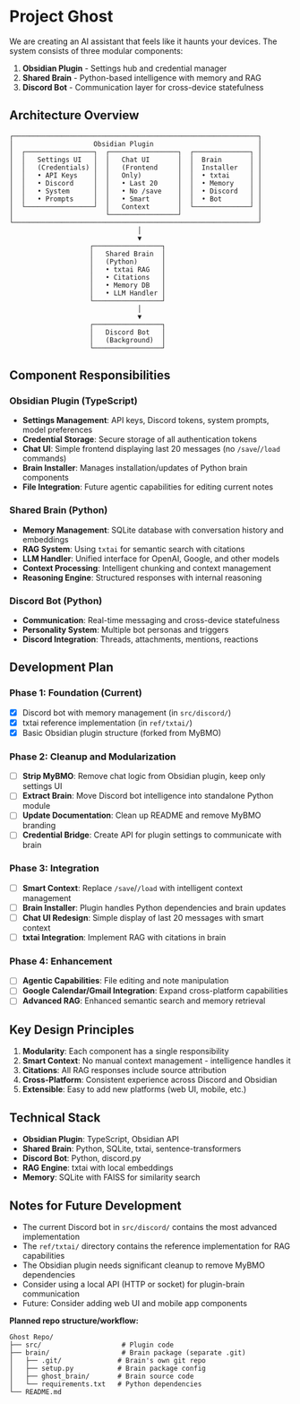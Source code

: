 # Project Ghost

We are creating an AI assistant that feels like it haunts your devices. The system consists of three modular components:

1. **Obsidian Plugin** - Settings hub and credential manager
2. **Shared Brain** - Python-based intelligence with memory and RAG
3. **Discord Bot** - Communication layer for cross-device statefulness

## Architecture Overview

```
┌─────────────────────────────────────────────────────────────┐
│                    Obsidian Plugin                          │
│  ┌─────────────────┐  ┌─────────────────┐  ┌──────────────┐ │
│  │   Settings UI   │  │   Chat UI       │  │  Brain       │ │
│  │   (Credentials) │  │   (Frontend     │  │  Installer   │ │
│  │   • API Keys    │  │   Only)         │  │  • txtai     │ │
│  │   • Discord     │  │   • Last 20     │  │  • Memory    │ │
│  │   • System      │  │   • No /save    │  │  • Discord   │ │
│  │   • Prompts     │  │   • Smart       │  │  • Bot       │ │
│  └─────────────────┘  │   Context       │  └──────────────┘ │
│                       └─────────────────┘                   │
└─────────────────────────────────────────────────────────────┘
                                │
                                ▼
                    ┌─────────────────┐
                    │   Shared Brain  │
                    │   (Python)      │
                    │   • txtai RAG   │
                    │   • Citations   │
                    │   • Memory DB   │
                    │   • LLM Handler │
                    └─────────────────┘
                                │
                                ▼
                    ┌─────────────────┐
                    │   Discord Bot   │
                    │   (Background)  │
                    └─────────────────┘
```

## Component Responsibilities

### Obsidian Plugin (TypeScript)
- **Settings Management**: API keys, Discord tokens, system prompts, model preferences
- **Credential Storage**: Secure storage of all authentication tokens
- **Chat UI**: Simple frontend displaying last 20 messages (no `/save`/`/load` commands)
- **Brain Installer**: Manages installation/updates of Python brain components
- **File Integration**: Future agentic capabilities for editing current notes

### Shared Brain (Python)
- **Memory Management**: SQLite database with conversation history and embeddings
- **RAG System**: Using `txtai` for semantic search with citations
- **LLM Handler**: Unified interface for OpenAI, Google, and other models
- **Context Processing**: Intelligent chunking and context management
- **Reasoning Engine**: Structured responses with internal reasoning

### Discord Bot (Python)
- **Communication**: Real-time messaging and cross-device statefulness
- **Personality System**: Multiple bot personas and triggers
- **Discord Integration**: Threads, attachments, mentions, reactions

## Development Plan

### Phase 1: Foundation (Current)
- [x] Discord bot with memory management (in `src/discord/`)
- [x] txtai reference implementation (in `ref/txtai/`)
- [x] Basic Obsidian plugin structure (forked from MyBMO)

### Phase 2: Cleanup and Modularization
- [ ] **Strip MyBMO**: Remove chat logic from Obsidian plugin, keep only settings UI
- [ ] **Extract Brain**: Move Discord bot intelligence into standalone Python module
- [ ] **Update Documentation**: Clean up README and remove MyBMO branding
- [ ] **Credential Bridge**: Create API for plugin settings to communicate with brain

### Phase 3: Integration
- [ ] **Smart Context**: Replace `/save`/`/load` with intelligent context management
- [ ] **Brain Installer**: Plugin handles Python dependencies and brain updates
- [ ] **Chat UI Redesign**: Simple display of last 20 messages with smart context
- [ ] **txtai Integration**: Implement RAG with citations in brain

### Phase 4: Enhancement
- [ ] **Agentic Capabilities**: File editing and note manipulation
- [ ] **Google Calendar/Gmail Integration**: Expand cross-platform capabilities
- [ ] **Advanced RAG**: Enhanced semantic search and memory retrieval

## Key Design Principles

1. **Modularity**: Each component has a single responsibility
2. **Smart Context**: No manual context management - intelligence handles it
3. **Citations**: All RAG responses include source attribution
4. **Cross-Platform**: Consistent experience across Discord and Obsidian
5. **Extensible**: Easy to add new platforms (web UI, mobile, etc.)

## Technical Stack

- **Obsidian Plugin**: TypeScript, Obsidian API
- **Shared Brain**: Python, SQLite, txtai, sentence-transformers
- **Discord Bot**: Python, discord.py
- **RAG Engine**: txtai with local embeddings
- **Memory**: SQLite with FAISS for similarity search

## Notes for Future Development

- The current Discord bot in `src/discord/` contains the most advanced implementation
- The `ref/txtai/` directory contains the reference implementation for RAG capabilities
- The Obsidian plugin needs significant cleanup to remove MyBMO dependencies
- Consider using a local API (HTTP or socket) for plugin-brain communication
- Future: Consider adding web UI and mobile app components

**Planned repo structure/workflow:**

```
Ghost Repo/
├── src/                    # Plugin code
├── brain/                  # Brain package (separate .git)
│   ├── .git/              # Brain's own git repo
│   ├── setup.py           # Brain package config
│   ├── ghost_brain/       # Brain source code
│   └── requirements.txt   # Python dependencies
└── README.md 
```
